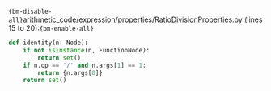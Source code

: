 `{bm-disable-all}`[arithmetic_code/expression/properties/RatioDivisionProperties.py](arithmetic_code/expression/properties/RatioDivisionProperties.py) (lines 15 to 20):`{bm-enable-all}`

```python
def identity(n: Node):
    if not isinstance(n, FunctionNode):
        return set()
    if n.op == '/' and n.args[1] == 1:
        return {n.args[0]}
    return set()
```